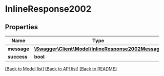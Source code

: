 # InlineResponse2002

## Properties
Name | Type | Description | Notes
------------ | ------------- | ------------- | -------------
**message** | [**\Swagger\Client\Model\InlineResponse2002Message**](InlineResponse2002Message.md) |  | [optional] 
**success** | **bool** |  | [optional] 

[[Back to Model list]](../../README.md#documentation-for-models) [[Back to API list]](../../README.md#documentation-for-api-endpoints) [[Back to README]](../../README.md)

